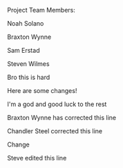 Project Team Members: 

Noah Solano

Braxton Wynne

Sam Erstad

Steven Wilmes

Bro this is hard

Here are some changes!

I'm a god and good luck to the rest

Braxton Wynne has corrected this line

Chandler Steel corrected this line

Change

Steve edited this line
